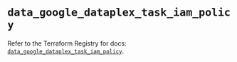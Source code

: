# `data_google_dataplex_task_iam_policy`

Refer to the Terraform Registry for docs: [`data_google_dataplex_task_iam_policy`](https://registry.terraform.io/providers/hashicorp/google/5.33.0/docs/data-sources/dataplex_task_iam_policy).
